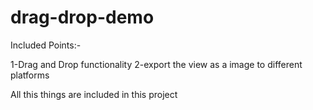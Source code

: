 # drag-drop-demo

Included Points:-

1-Drag and Drop functionality
2-export the view as a image to different platforms

All this things are included in this project
